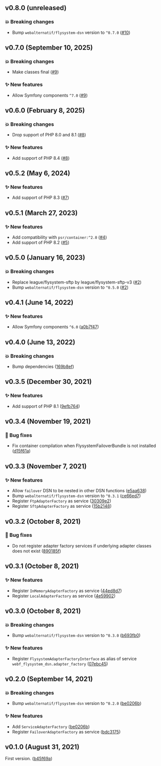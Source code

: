 ## v0.8.0 (unreleased)

### 💥 Breaking changes

* Bump `webalternatif/flysystem-dsn` version to `^0.7.0` ([#10](https://github.com/webalternatif/flysystem-dsn-bundle/pull/10))

## v0.7.0 (September 10, 2025)

### 💥 Breaking changes

* Make classes final ([#9](https://github.com/webalternatif/flysystem-dsn-bundle/pull/9))

### ✨ New features

* Allow Symfony components `^7.0` ([#9](https://github.com/webalternatif/flysystem-dsn-bundle/pull/9))

## v0.6.0 (February 8, 2025)

### 💥 Breaking changes

* Drop support of PHP 8.0 and 8.1 ([#8](https://github.com/webalternatif/flysystem-dsn-bundle/pull/8))

### ✨ New features

* Add support of PHP 8.4 ([#8](https://github.com/webalternatif/flysystem-dsn-bundle/pull/8))

## v0.5.2 (May 6, 2024)

### ✨ New features

* Add support of PHP 8.3 ([#7](https://github.com/webalternatif/flysystem-dsn-bundle/pull/7))

## v0.5.1 (March 27, 2023)

### ✨ New features

* Add compatibility with `psr/container:^2.0` ([#4](https://github.com/webalternatif/flysystem-dsn-bundle/pull/4))
* Add support of PHP 8.2 ([#5](https://github.com/webalternatif/flysystem-dsn-bundle/pull/5))

## v0.5.0 (January 16, 2023)

### 💥 Breaking changes

* Replace league/flysystem-sftp by league/flysystem-sftp-v3 ([#2](https://github.com/webalternatif/flysystem-dsn-bundle/pull/2))
* Bump `webalternatif/flysystem-dsn` version to `^0.5.0` ([#2](https://github.com/webalternatif/flysystem-dsn-bundle/pull/2))

## v0.4.1 (June 14, 2022)

### ✨ New features

* Allow Symfony components `^6.0` ([a0b7f47](https://github.com/webalternatif/flysystem-dsn-bundle/commit/a0b7f47dd67e34bfe0d5c84e7259c0ae8b203ca2))

## v0.4.0 (June 13, 2022)

### 💥 Breaking changes

* Bump dependencies ([169b8ef](https://github.com/webalternatif/flysystem-dsn-bundle/commit/169b8efd2444cb8654e12abcd5c132b84aa297af))

## v0.3.5 (December 30, 2021)

### ✨ New features

* Add support of PHP 8.1 ([9efb764](https://github.com/webalternatif/flysystem-dsn-bundle/commit/9efb764cb467e87962fe37ae5896ae029c645ccd))

## v0.3.4 (November 19, 2021)

### 🐛 Bug fixes

* Fix container compilation when FlysystemFailoverBundle is not installed ([d15f61a](https://github.com/webalternatif/flysystem-dsn-bundle/commit/d15f61adae279b87e677aa81f1fc86536ee78219))

## v0.3.3 (November 7, 2021)

### ✨ New features

* Allow `failover` DSN to be nested in other DSN functions ([e5aa638](https://github.com/webalternatif/flysystem-dsn-bundle/commit/e5aa6384aed2eb41d3f13a0f575f9cf2a440f42f))
* Bump `webalternatif/flysystem-dsn` version to `^0.3.1` ([ce66ed7](https://github.com/webalternatif/flysystem-dsn-bundle/commit/ce66ed7d6d346d2cd60ddd067a73aac0fa532095))
* Register `FtpAdapterFactory` as service ([30309e2](https://github.com/webalternatif/flysystem-dsn-bundle/commit/30309e225340c58b3f5b971beb51a6d215ff7e33))
* Register `SftpAdapterFactory` as service ([15b2148](https://github.com/webalternatif/flysystem-dsn-bundle/commit/15b21483550c16ddddb615aa78bc20b242d87b5f))

## v0.3.2 (October 8, 2021)

### 🐛 Bug fixes

* Do not register adapter factory services if underlying adapter classes does not exist ([890185f](https://github.com/webalternatif/flysystem-dsn-bundle/commit/890185fc0bf52f3d820b804b793ce000ba23b095))

## v0.3.1 (October 8, 2021)

### ✨ New features

* Register `InMemoryAdapterFactory` as service ([44ed8d7](https://github.com/webalternatif/flysystem-dsn-bundle/commit/44ed8d7ca5c0cd31a515be94f253087558859a67))
* Register `LocalAdapterFactory` as service ([4e59902](https://github.com/webalternatif/flysystem-dsn-bundle/commit/4e59902d876b19b67849a8477aa7bf19a73e6763))

## v0.3.0 (October 8, 2021)

### 💥 Breaking changes

* Bump `webalternatif/flysystem-dsn` version to `^0.3.0` ([b693fb0](https://github.com/webalternatif/flysystem-dsn-bundle/commit/b693fb040157531c74fa7d975f1404a6cb309817))

### ✨ New features

* Register `FlysystemAdapterFactoryInterface` as alias of service `webf_flysystem_dsn.adapter_factory` ([07ebc45](https://github.com/webalternatif/flysystem-dsn-bundle/commit/07ebc4545a73cb1e0ae8e928b0b7c9713cab1991))

## v0.2.0 (September 14, 2021)

### 💥 Breaking changes

* Bump `webalternatif/flysystem-dsn` version to `^0.2.0` ([be0206b](https://github.com/webalternatif/flysystem-dsn-bundle/commit/be0206b746db7b37bde6a973846304f9e5aa1770))

### ✨ New features

* Add `ServiceAdapterFactory` ([be0206b](https://github.com/webalternatif/flysystem-dsn-bundle/commit/be0206b746db7b37bde6a973846304f9e5aa1770))
* Register `FailoverAdapterFactory` as service ([bdc3175](https://github.com/webalternatif/flysystem-dsn-bundle/commit/bdc31756d5fd88e42e0c6c8c27ffd9d28c43c970))

## v0.1.0 (August 31, 2021)

First version. ([b45f69a](https://github.com/webalternatif/flysystem-dsn-bundle/commit/b45f69a82565def5feaea21b2ef38e6824ce6401))
